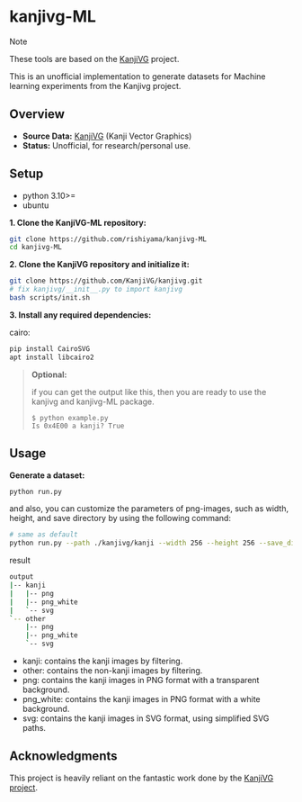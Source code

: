 # kanjivg-ML
> [!NOTE]
> These tools are based on the [KanjiVG](https://github.com/KanjiVG/kanjivg) project.

This is an unofficial implementation to generate datasets for Machine learning experiments from the Kanjivg project.


## Overview

- **Source Data:** [KanjiVG](https://github.com/KanjiVG/kanjivg) (Kanji Vector Graphics)
- **Status:** Unofficial, for research/personal use.


## Setup
- python 3.10>=
- ubuntu 

**1. Clone the KanjiVG-ML repository:**
```bash
git clone https://github.com/rishiyama/kanjivg-ML
cd kanjivg-ML
```

**2. Clone the KanjiVG repository and initialize it:**
```bash
git clone https://github.com/KanjiVG/kanjivg.git
# fix kanjivg/__init__.py to import kanjivg
bash scripts/init.sh 
```

**3. Install any required dependencies:**

cairo:
```bash
pip install CairoSVG 
apt install libcairo2
```

> **Optional:**
>
>if you can get the output like this, then you are ready to use the kanjivg and kanjivg-ML package.
>```
>$ python example.py 
>Is 0x4E00 a kanji? True
>```

## Usage
**Generate a dataset:**
```bash
python run.py
```
and also, you can customize the parameters of png-images, such as width, height, and save directory by using the following command:

```bash
# same as default
python run.py --path ./kanjivg/kanji --width 256 --height 256 --save_dir ./output
```

result
```bash
output
|-- kanji
|   |-- png
|   |-- png_white
|   `-- svg
`-- other
    |-- png
    |-- png_white
    `-- svg
```
- kanji: contains the kanji images by filtering.
- other: contains the non-kanji images by filtering.
- png: contains the kanji images in PNG format with a transparent background.
- png_white: contains the kanji images in PNG format with a white background.
- svg: contains the kanji images in SVG format, using simplified SVG paths.

<!--
## Prerequisites

- Python 3.x
- A local clone of the [KanjiVG repository](https://github.com/KanjiVG/kanjivg).

## Quick Start

1.  **Clone this repository:**
    ```bash
    git clone https://github.com/rishiyama/kanjivg-ML.git
    cd kanjivg-ML
    ```

2.  **Clone the KanjiVG repository:**
    ```bash
    git clone https://github.com/KanjiVG/kanjivg.git
    cd kanjivg
    pip install -e .
    ```
 
3.  **Install dependencies:**
    ```bash
    # # pip install -r requirements.txt
    ```

4.  **Run the script:**
    ```bash
    # python generate_dataset.py --kanjivg_path ./kanjivg --output_path ./kanji_dataset.csv
    ``` -->


## Acknowledgments

This project is heavily reliant on the fantastic work done by the [KanjiVG project](https://github.com/KanjiVG/kanjivg).  
